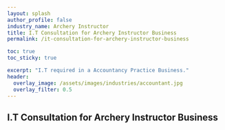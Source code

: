 ```yaml
---
layout: splash 
author_profile: false 
industry_name: Archery Instructor
title: I.T Consultation for Archery Instructor Business
permalink: /it-consultation-for-archery-instructor-business

toc: true
toc_sticky: true

excerpt: "I.T required in a Accountancy Practice Business."
header:
  overlay_image: /assets/images/industries/accountant.jpg
  overlay_filter: 0.5 
---
```


## I.T Consultation for Archery Instructor Business